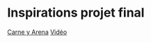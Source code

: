 #  Inspirations projet final
[Carne y Arena](https://carne-y-arena.com/fr) 
[Vidéo](https://www.youtube.com/watch?v=ZAl7pwMVs04)
